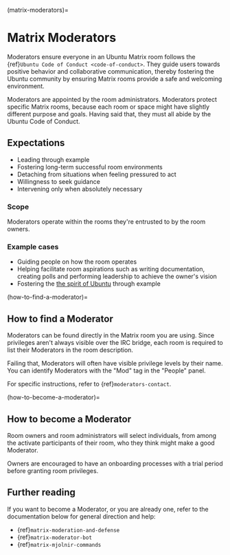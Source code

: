 (matrix-moderators)=
# Matrix Moderators


Moderators ensure everyone in an Ubuntu Matrix room follows the {ref}`Ubuntu Code of Conduct <code-of-conduct>`.
They guide users towards positive behavior and collaborative communication, thereby fostering the Ubuntu community by ensuring Matrix rooms provide a safe and welcoming environment.

Moderators are appointed by the room administrators.
Moderators protect specific Matrix rooms, because each room or space might have slightly different purpose and goals.
Having said that, they must all abide by the Ubuntu Code of Conduct.


## Expectations

* Leading through example
* Fostering long-term successful room environments
* Detaching from situations when feeling pressured to act
* Willingness to seek guidance
* Intervening only when absolutely necessary


### Scope

Moderators operate within the rooms they're entrusted to by the room owners.


### Example cases

* Guiding people on how the room operates
* Helping facilitate room aspirations such as writing documentation, creating polls and performing leadership to achieve the owner's vision
* Fostering the [the spirit of Ubuntu](https://ubuntu.com/about) through example


(how-to-find-a-moderator)=
## How to find a Moderator

Moderators can be found directly in the Matrix room you are using.
Since privileges aren't always visible over the IRC bridge, each room is required to list their Moderators in the room description.

Failing that, Moderators will often have visible privilege levels by their name.
You can identify Moderators with the "Mod" tag in the "People" panel.

For specific instructions, refer to {ref}`moderators-contact`.


(how-to-become-a-moderator)=
## How to become a Moderator

Room owners and room administrators will select individuals, from among the activate participants of their room, who they think might make a good Moderator.

Owners are encouraged to have an onboarding processes with a trial period before granting room privileges.


## Further reading

If you want to become a Moderator, or you are already one, refer to the documentation below for general direction and help:

* {ref}`matrix-moderation-and-defense`
* {ref}`matrix-moderator-bot`
* {ref}`matrix-mjolnir-commands`

